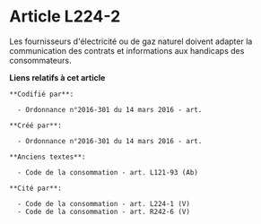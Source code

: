 # Article L224-2

Les fournisseurs d'électricité ou de gaz naturel doivent adapter la communication des contrats et informations aux handicaps
des consommateurs.

**Liens relatifs à cet article**

	**Codifié par**:

	  - Ordonnance n°2016-301 du 14 mars 2016 - art.

	**Créé par**:

	  - Ordonnance n°2016-301 du 14 mars 2016 - art.

	**Anciens textes**:

	  - Code de la consommation - art. L121-93 (Ab)

	**Cité par**:

	  - Code de la consommation - art. L224-1 (V)
	  - Code de la consommation - art. R242-6 (V)
